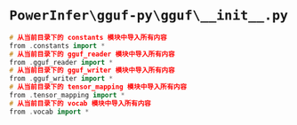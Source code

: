 # `PowerInfer\gguf-py\gguf\__init__.py`

```cpp
# 从当前目录下的 constants 模块中导入所有内容
from .constants import *
# 从当前目录下的 gguf_reader 模块中导入所有内容
from .gguf_reader import *
# 从当前目录下的 gguf_writer 模块中导入所有内容
from .gguf_writer import *
# 从当前目录下的 tensor_mapping 模块中导入所有内容
from .tensor_mapping import *
# 从当前目录下的 vocab 模块中导入所有内容
from .vocab import *
```